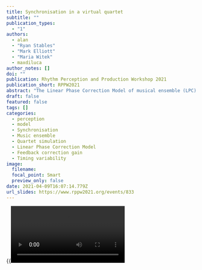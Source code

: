 ```yaml
---
title: Synchronisation in a virtual quartet
subtitle: ""
publication_types:
  - "1"
authors:
  - alan
  - "Ryan Stables"
  - "Mark Elliott"
  - "Maria Witek"
  - maxdiluca
author_notes: []
doi: ""
publication: Rhythm Perception and Production Workshop 2021
publication_short: RPPW2021
abstract: "The Linear Phase Correction Model of musical ensemble (LPC) (Wing et al., 2014) suggests each player in a string quartet corrects the timing of the next note as a proportion of the asynchronies with the other three players on the previous note. In the present study, we used a quartet simulation which implemented the LPC model, to examine synchronisation of a participant performing as violin 1 with three virtual players playing violin 2, viola and cello. We were interested to determine whether the participant’s timing would be affected by the timing variability and correction gain of the three virtual players. The simulation involved a performance of an excerpt from Haydn Opus 74 No 1(4). Participants tapped on a midi-interfaced drum pad to produce a succession of automatically sequenced notes comprising the (violin 1) melody with the accompaniment notes produced by the virtual players on violin 2, viola and cello. The virtual player note onsets were timed according to the LPC model with pre-specified correction gains and timing variability. We used a two-by-two design, comparing the effects of setting violin 2 variability lower or higher than viola and cello crossed with correction gain set lower or higher than viola and cello. Analysis of the note onset times according to the bGLS method (Jacoby et al 2016) revealed that participants reduced their correction gain with respect to violin 2 when violin 2 variability was higher or correction gain was higher. We suggest these changes reflect sensitivity and adaptivity of participants performing as violin 1 to the timing characteristics of the other three players in the virtual ensemble. Further research is needed to determine whether similar effects would be observed if the participant were playing a real instrument with the virtual ensemble."
draft: false
featured: false
tags: []
categories:
  - perception
  - model
  - Synchronisation
  - Music ensemble
  - Quartet simulation
  - Linear Phase Correction Model
  - Feedback correction gain
  - Timing variability
image:
  filename:
  focal_point: Smart
  preview_only: false
date: 2021-04-09T16:07:14.779Z
url_slides: https://www.rppw2021.org/events/833
---
```


{{<video src="Wing_RPPW_130621_v4a">}}

